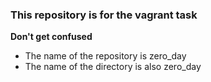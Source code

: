 ### This repository is for the vagrant task ### 
**Don't get confused** 
* The name of the repository is zero_day 
* The name of the directory is also zero_day
